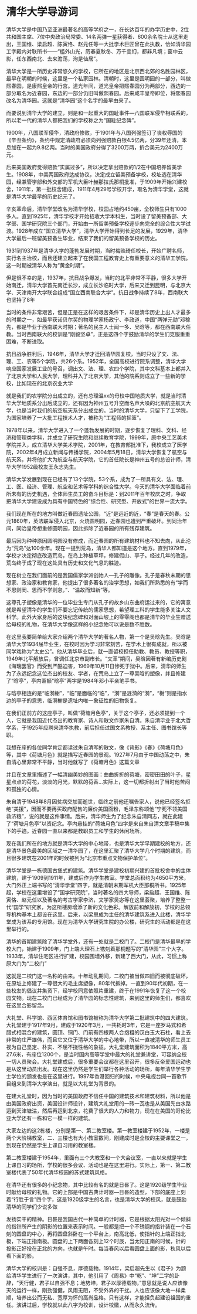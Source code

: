 # 清华大学导游词  
清华大学是中国乃至亚洲最著名的高等学府之一，在长达百年的办学历史中，2位共和国主席、7位中央政治局常委、14名两弹一星获得者、600余名院士从这里走出，王国维、梁启超、陈寅恪、赵元任等一大批学术巨匠曾在此执教，恰如清华园工字殿内对联所书——“槛外山光，历春夏秋冬、万千变幻，都非凡境；窗中云影，任东西南北、去来澹荡，洵是仙居”。  

清华大学是一所历史非常悠久的学校，它所在的地区是北京西北郊的名胜园林区，最早在明朝的时候，这里是一个私家园林。清朝时，这里是圆明园的一部分，叫做熙春园，是康熙皇帝的行宫。道光年间，道光皇帝把熙春园分为两部分，西边的一部分取名为近春园，东边的一部分仍旧叫做熙春园。后来咸丰皇帝即位，将熙春园改名为清华园。这就是“清华园”这个名字的最早由来了。  

而要说到清华大学的建立，则是和一起重大的国耻事件—八国联军侵华相联系的，所以老一代的清华人都把我们的学校称之为“国耻纪念碑”。  

1900年，八国联军侵华，清政府惨败，于1901年与八国列强签订了丧权辱国的《辛丑条约》，条约中规定清政府必须向列强赔款白银4.5亿两，分39年还清，本息加在一起为9.8亿两。当时的美国政府分得了3200万两，折合美元为2400万元。  

后来美国政府觉得赔款“实属过多”，所以决定拿出赔款的1/2在中国培养留美学生。1908年，中美两国政府达成协议，决定成立留美预备学校，校址选在清华园，经兼管学部和外交部的军机大臣叶赫那拉氏那桐批准，于1909年开始兴建校舍，1911年，第一批校舍建成，1911年4月29号学校开学，取名为清华学堂，这就是清华大学最早的历史纪元了。  

辛亥革命后，清华学堂改名为清华学校，校园占地约450亩，全校师生只有1000多人。直到1925年，清华学校才开始招收大学本科生，当时设了留美预备部、大学部、国学研究院三个部门，开始由一所留美预备学校逐步向完全的综合性大学过渡。1928年成立“国立清华大学”，清华大学开始得到长足的发展，1929年，清华大学最后一班留美预备生毕业，结束了我们的留美预备学校的历史。  

1931到1937年是清华大学的蓬勃发展时期，当时梅贻琦任校长，开始广聘名师，实行名主治校，而且还建立起来了在我国工程教育史上有重要意义的清华工学院。这一时期被清华人称为“黄金时期”。  

但是很不幸的是，1937年，抗日战争爆发，当时的北平非常不平静，很多大学开始南迁，清华大学首先南迁长沙，成立长沙临时大学，后来又迁到昆明，与北京大学、天津南开大学联合组成“国立西南联合大学”。抗日战争持续了8年，西南联大也坚持了8年  

当时的条件非常艰苦，但是正是在这样的艰苦条件下，却是清华历史上出人才最多的时期之一，如最早获诺贝尔奖的物理学家杨政宁、李政道，中国“两弹元勋”邓稼先，都是毕业于西南联大时期；著名的民主人士闻一多、吴晗等，都在西南联大任教。当时西南联大的校训是“刚毅坚卓”，正是这四个字鼓励清华的学生们克服重重困难，不断进取。  

抗日战争胜利后，1946年，清华大学才迁回清华园复校，当时只设了文、法、理、工、农等5个学院，共26个系。1952年，全国高校进行院系调整，清华大学响应国家发展工业的号召，调出文、法、理、农四个学院，其中文科基本上都并入了北京大学和人民大学，理科并入了北京大学，其他的院系则成立了一些新的学校，比如现在的北京农业大学  

就是我们的农学院分出成立的，还有总理温xx的母校中国地质大学，就是当时清华大学地质系分出后成立的，还有因为神州五号升空而名声大噪的北京航空航天大学，也是当时我们的航空航天系分出成立的。当时的清华大学，只留下了工学院，为国家培养了一大批工程技术人才，被称为“工程师的摇篮”。  

1978年以来，清华大学进入了一个蓬勃发展的时期，逐步恢复了理科、文科、经济和管理类学科，并成立了研究生院和继续教育学院，1999年，原中央工艺美术学院并入，成立清华大学美术学院，2001年，在教育部批准下，我校成立了医学院，2002年4月成立新闻与传播学院，2004年5月18日，清华大学恢复了航空与航天系，并将他扩大为航空与航天学院，它的首任院长是神州五号的总设计师，清华大学1952级校友王永志先生。  

清华大学发展到现在已经有了13个学院，53个系，成为了一所具有文、法、理、工、医、经济、管理、航空和艺术等学科的综合性大学。今天的清华大学面临着前所未有的历史机遇，全体师生员工的奋斗目标是：到2011年百年校庆之时，争取把清华大学建设成为具有中国特色的“综合性、研究型、开放式”的世界一流大学。  

我们现在所在的地方叫做近春园遗址公园，“近”是远近的近，“春”是春天的春。公元1860年，英法联军侵入北京，火烧圆明园，近春园也遭到严重破坏。到同治年间，同治皇帝想重修圆明园，因此拆除了近春园的所有残存建筑。  

最后因为种种原因圆明园没有修成，而近春园的所有建筑材料也不知去向，从此沦为“荒岛”达100余年。现在一提到荒岛，清华人都知道是这个地方。直到1979年，学校才决定彻底改造荒岛，在岛上种植草坪，修建假山、亭子。经过几年的改造，荒岛终于成了现在这处具有历史和文化气息的胜迹。  

现在树立在我们面前的是我国儒家学派创始人—孔子的雕像。孔子是春秋末期的思想家、政治家和教育家，他提出了很多著名的治学思想，如我们所熟悉的有“学而不思则罔、思而不学则怠，”、“温故而知新”等。  

这尊孔子塑像是清华的一位毕业生专门从孔子的故乡山东曲府运过来的，它的寓意就是希望清华的学生们不要忘记传统的儒家思想，希望理工科的学生能多关注人文科学。此外大家身后的这块纪念碑和对面山坡上的零零阁也都是清华的毕业生赠送给母校的礼物，在清华大学像这样的小纪念物可以说是数不胜数。  

在这里我要简单给大家介绍两个清华大学的著名人物，第一个是吴晗先生。吴晗是清华大学1934届毕业生，在校时因为学习非常刻苦，在学术上很有成就，所以被同学戏称为“太史公”。他从清华毕业后，就一直留校担任助教、教员、教授等职，1949年北平解放后，曾调任北京市副市长。“文革”期间，吴晗因著有新编历史剧《海瑞罢官》而受到严酷迫害，1969年10月11日惨死于狱中。后来，清华的师生为了永远纪念这位杰出的校友、学者，在荒岛上立了一尊吴晗的塑像，并且修建了“晗亭”，亭内匾额“晗亭”两字是1984年邓小平亲笔手书。  

与晗亭相连的是“临漪榭”，“临”是面临的“临”，“漪”是涟漪的“漪”，“榭”则是指水边的亭子的意思，临漪榭是遗址内唯一象征性的旧物恢复。  

在我们正前方的这座亭子，叫做“荷塘月色亭”，关于这个亭子，还必须提到一个人，它就是我国近代杰出的教育家、诗人和散文作家朱自清。朱自清毕业于北大哲学系，于1925年应聘来清华执教，前后担任过国文系教授、系主任、图书馆长等职。  

我想在座的各位同学肯定都读过朱自清写的散文，像《背影》《春》《荷塘月色》等，其中《荷塘月色》就是描写近春园的景观。1927年7月由于中国动荡之中，朱自清心里非常不平静，当时他就写了《荷塘月色》这篇文章  

并且在文章里描述了一幅清幽美妙的图画：曲曲折折的荷塘，密密田田的叶子，星星点点的荷花，淡淡的月光，默默的荷香…实际上，这一切都折射出了当时他苦闷和孤独的心情。  

朱自清于1948年8月因贫病交加而逝世，临终之前他还嘱告家人，说他已经签名拒绝“美援”，因而不要再买政府配售的廉价美国面粉，毛泽东称颂他“宁死不领美国救济粮”，说的就是这件事情。后来，清华师生为了纪念朱自清同志，就在此建了“荷塘月色亭”以资纪念。亭内悬挂的“荷塘月色”四字是来自朱自清文章手稿中集下的手迹。近春园一直以来都是教职员工和学生的休闲场所。  

现在我们所在的地方就是清华大学的中心地带，也是清华大学早期建校的地方，还是清华景色最美的区域之一清华园了，在这里汇聚了清华大学几个时期的建筑，而且很多建筑在2001年的时候被列为“北京市重点文物保护单位”。  

清华学堂是一栋德国古堡式的建筑。清华学堂是建校初期兴建的首批校舍中的主体建筑，建于1909到1911年，建成后作为学生教室。学堂总面积约为4650平方米，大门外正上端书写的“清华学堂”四字，就是清朝末期军机大臣那桐所书。1925年起，学校在这里增设了“国学研究院”，当时著名的四大导师，梁启超、王国维、陈寅恪、赵元任以及著名的考古学家李济，文学家吴宓等在这里荟聚，培养了整整一代“国学”研究家，为这所楼房增添了新的文化色彩。解放前和解放初，学校的总领导机构基本上都设在这里。后来，以梁思成为主任的清华建筑系进入此楼，清华学堂成为该系的专用馆。现在为清华大学研究生院的办公楼，研究生的活动都是在这里举行的。  

清华的首期建筑除了清华学堂外，还有一处就是二校门了。二校门是清华最早的学校大门，始建于1909年，门上端大理石上镌刻着那桐题写的“清华园”三个大字。1933年，清华住宅区进行扩建，校园围墙外移，新建了西大门，从此，习惯上称原大门为“二校门”  

这就是二校门这一名称的由来。十年动乱期间，二校门被当做四旧而被彻底破坏，在原址上修建了一尊很大的毛主席塑像，80年代拆掉。一直到90年代初期，在一些校友的倡议并集资下，经学校同意依照片重建，终于在1991年恢复了这一个校园文物。现在二校门已经成为了清华园的标志性建筑，来到这里的师生们，都喜欢在这里合影留念。  

大礼堂、科学馆、西区体育馆和图书馆被称为清华大学第二批建筑中的四大建筑。大礼堂建于1917年9月，建成于1920年3月，一共耗时3年，它是一座罗马式和希腊式相混合的建筑，圆顶、铜门、门前有四根两人合抱粗的汉白玉大石柱，看上去非常的庄严雄伟，而且它又位于清华大学的中心地带，所以一直被清华的师生员工视为自己坚定、朴实、不屈不挠性格的象征。大礼堂建筑面积为1840平方米，高27.6米，有座位1200个，是当时国内高等学堂中最大的礼堂兼讲堂，可容纳全校一切人员聚会。大礼堂建成后，很多重要会议都在这里召开，很多反帝爱国运动也是从这里动员出发。现在这里仍然是学生们举行各种活动的场所，每年清华学生学士学位的颁发也是在这里进行。1997年香港回归的时候，中央电视台同一首歌节目组来到清华大学演出，就是以大礼堂为背景的。  

在建大礼堂时，因为当时的美国政府不信任中国的建筑技术和建筑材料，所以他是由美国政府出资，美国设计师设计，建筑大礼堂用的一砖一瓦也是从美国先由水路运到天津塘沽，然后再运到北京，花费了很大的人力和物力，现在在美国的哥伦比亚大学还有一栋和它一模一样的建筑。  

大家左边的这2栋楼，分别是第一、第二教室楼。第一教室楼建于1952年，一楼是两个大阶梯教室，二、三楼也有大小教室数间，刚建成时是全校的主要课堂之一，到现在仍然是学生上课自习用的教室楼。  

第二教室楼建于1954年，里面有三个大教室和一个大会议室，一直以来就是学生上课自习的场所，学校的很多会议、活动也是在这里进行。实际上，第一、第二教室楼代表了50年代清华校园的苏式建筑风格。  

在清华还有很多的小纪念物，其中比较有名的就是日晷了。这是1920级学生毕业时献给母校的礼物。它的上部是中国古典计时器—日晷的造型，下部的底座上刻着“行胜于言”四个字，这是1920级学生的名言，也是清华大学的校风，就是鼓励清华的同学们少说多做  

发扬实干的精神。日晷是我国古代一种简单的计时器，它是根据太阳光对一个倾斜的指针所产生的阴影的位置来表示时间。一般都是把一个不锈钢的指针装在一个石刻的圆盘的中心，再将圆盘斜卧在一个平台上，南高北低，使指针的上端正指北极，下端正指南极。圆盘的上下两面各刻上12个时辰，当太阳正南的时候，针的投影正好投在正北的方向，也就是午时。每当春风以后看圆盘上面的影，秋风以后看下面的影。  

清华大学的校训是：自强不息，厚德载物。1914年，梁启超先生以《君子》为题给清华学生进行了一次演讲，其中，他引用了《周易》中“乾”、“坤”二字的卦辞，“天行健，君子以自强不息；地势坤，君子以厚德载物，”意思就是说人应该像天的运行一样，刚劲强健，风雨无阻，不受外界的干扰。人也应该像大地一样柔顺，培养出公而无私、宽厚为怀的高尚品格。只有这样，才能担负起建设祖国的重任。演讲过后，学校就以此八字为校训，设计校徽，从而永久流传。  
<!-- Last processed: 2025-07-22 03:44:25 -->
